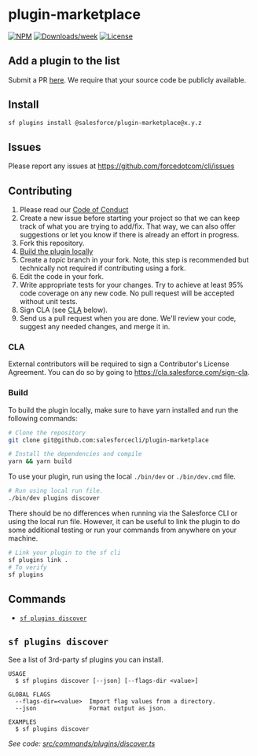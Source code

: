 # plugin-marketplace

[![NPM](https://img.shields.io/npm/v/@salesforce/plugin-marketplace.svg?label=@salesforce/plugin-marketplace)](https://www.npmjs.com/package/@salesforce/plugin-marketplace) [![Downloads/week](https://img.shields.io/npm/dw/@salesforce/plugin-marketplace.svg)](https://npmjs.org/package/@salesforce/plugin-marketplace) [![License](https://img.shields.io/badge/License-BSD%203--Clause-brightgreen.svg)](https://raw.githubusercontent.com/salesforcecli/plugin-marketplace/main/LICENSE.txt)

## Add a plugin to the list

Submit a PR [here](/src/shared/plugins.ts). We require that your source code be publicly available.

## Install

```bash
sf plugins install @salesforce/plugin-marketplace@x.y.z
```

## Issues

Please report any issues at https://github.com/forcedotcom/cli/issues

## Contributing

1. Please read our [Code of Conduct](CODE_OF_CONDUCT.md)
2. Create a new issue before starting your project so that we can keep track of
   what you are trying to add/fix. That way, we can also offer suggestions or
   let you know if there is already an effort in progress.
3. Fork this repository.
4. [Build the plugin locally](#build)
5. Create a _topic_ branch in your fork. Note, this step is recommended but technically not required if contributing using a fork.
6. Edit the code in your fork.
7. Write appropriate tests for your changes. Try to achieve at least 95% code coverage on any new code. No pull request will be accepted without unit tests.
8. Sign CLA (see [CLA](#cla) below).
9. Send us a pull request when you are done. We'll review your code, suggest any needed changes, and merge it in.

### CLA

External contributors will be required to sign a Contributor's License
Agreement. You can do so by going to https://cla.salesforce.com/sign-cla.

### Build

To build the plugin locally, make sure to have yarn installed and run the following commands:

```bash
# Clone the repository
git clone git@github.com:salesforcecli/plugin-marketplace

# Install the dependencies and compile
yarn && yarn build
```

To use your plugin, run using the local `./bin/dev` or `./bin/dev.cmd` file.

```bash
# Run using local run file.
./bin/dev plugins discover
```

There should be no differences when running via the Salesforce CLI or using the local run file. However, it can be useful to link the plugin to do some additional testing or run your commands from anywhere on your machine.

```bash
# Link your plugin to the sf cli
sf plugins link .
# To verify
sf plugins
```

## Commands

<!-- commands -->

- [`sf plugins discover`](#sf-plugins-discover)

## `sf plugins discover`

See a list of 3rd-party sf plugins you can install.

```
USAGE
  $ sf plugins discover [--json] [--flags-dir <value>]

GLOBAL FLAGS
  --flags-dir=<value>  Import flag values from a directory.
  --json               Format output as json.

EXAMPLES
  $ sf plugins discover
```

_See code: [src/commands/plugins/discover.ts](https://github.com/salesforcecli/plugin-marketplace/blob/1.2.24/src/commands/plugins/discover.ts)_

<!-- commandsstop -->
